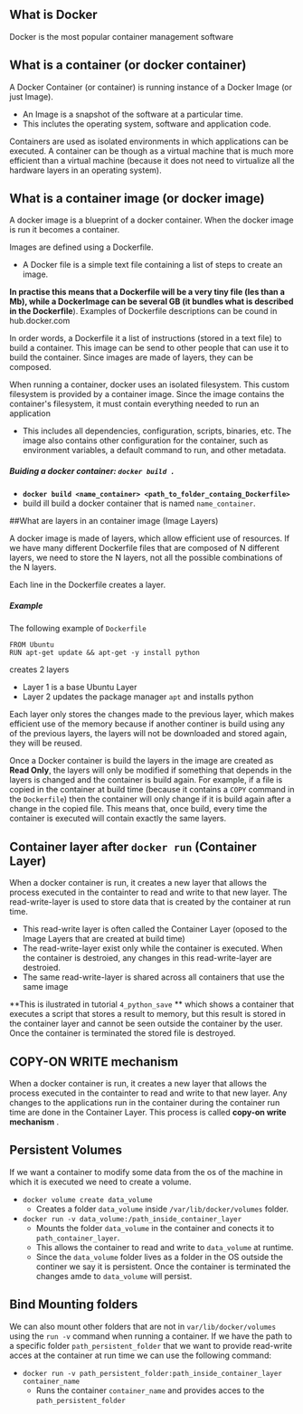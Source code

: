 ## What is Docker

Docker is the most popular container management software



## What is a container (or docker container)

A Docker Container (or container) is running instance of a Docker Image (or just Image).

- An Image is a snapshot of the software at a particular time.
- This inclutes the operating system, software and application code.

Containers are used as isolated environments in which applications can be executed.  A  container can be though as a  virtual machine that is much more efficient than a virtual machine (because it does not need to virtualize all the hardware  layers in an operating system).



## What is a container image (or docker image)

A docker image is a blueprint of a docker container. When the docker image is run it becomes a container.

Images are defined using a Dockerfile.

- A Docker file is a simple text file containing a list of steps to create an image.

**In practise this means that a Dockerfile will be a very tiny file (les than a Mb), while a DockerImage 
can be several GB (it bundles what is described in the Dockerfile**). Examples of Dockerfile descriptions can be cound in hub.docker.com

In order words, a Dockerfile it a list of instructions (stored in a text file) to build a container. This image can be send to other people that can use it to build the container. Since images are made of layers, they can be composed.

When running a container, docker  uses an isolated filesystem. This custom filesystem is provided by a container image. Since the image contains the container's filesystem, it must contain everything needed to run an application 

- This includes all dependencies, configuration, scripts, binaries, etc. 
The image also contains other configuration for the container, such as environment variables, a default command to run, and other metadata.

##### Buiding a docker container: `docker build .`

-  **`docker build <name_container> <path_to_folder_containg_Dockerfile>`** 
  - build  ill build a docker container that is named `name_container`.



##What are layers in an container image (Image Layers)

A docker image is made of layers, which allow efficient use of resources. If we have many different Dockerfile files that are composed of N different layers, we need to store the N layers, not all the possible combinations of the N layers.

Each line in the Dockerfile creates a layer.

##### Example 

The following example of `Dockerfile` 

```
FROM Ubuntu
RUN apt-get update && apt-get -y install python
```

creates 2 layers

- Layer 1 is a base Ubuntu Layer
- Layer 2 updates the package manager  `apt` and installs python

Each layer only stores the changes made to the previous layer, which makes efficient use of the memory because if another continer is build using any of the previous layers, the layers will not be downloaded and stored again, they will be reused.

Once a Docker container is build the layers in the image are created as **Read Only**, the layers will only be modified if something that depends in the layers is changed and the container is build again. For example, if a file is copied in the container at build time (because it contains a `COPY` command in the `Dockerfile`) then the container will only change if it is build again after a change in the copied file. This means that, once build, every time the container is executed will contain exactly the same layers. 



## Container layer after `docker run` (Container Layer)

When a docker container is run, it creates a new layer that allows the process executed in the containter to read and write to that new layer. The read-write-layer is used to store data that is created by the container at run time.

- This read-write layer is often called the Container Layer (oposed to the Image Layers that are created at build time)
- The read-write-layer exist only while the container is executed. When the container is destroied, any changes in this  read-write-layer are destroied.
- The same read-write-layer is shared across all containers that use the same image

**This is ilustrated in tutorial `4_python_save` ** which shows a container that executes a script that stores a result to memory, but this result is stored in the container layer and cannot be seen outside the container by the user. Once the container is terminated the stored file is destroyed.



## COPY-ON WRITE mechanism

When a docker container is run, it creates a new layer that allows the process executed in the containter to read and write to that new layer. Any changes to the applications run in the container during the container run time are done in the Container Layer. This process is called **copy-on write mechanism** .



## Persistent Volumes 

If we want a container to modify some data from the os of the machine in which it is executed we need to create a volume.

- `docker volume create data_volume`
  - Creates a folder `data_volume` inside `/var/lib/docker/volumes` folder.
- `docker run -v data_volume:/path_inside_container_layer`
  - Mounts the folder `data_volume` in the container and conects it to `path_container_layer`.
  - This allows the container to read and write to `data_volume` at runtime.
  - Since the `data_volume` folder lives as a folder in the OS outside the continer we say it is persistent. Once the container is terminated the changes amde to `data_volume` will persist.



## Bind Mounting folders

We can also mount other folders that are not in `var/lib/docker/volumes` using the `run -v` command when running a container.  If we have the path to a specific folder `path_persistent_folder` that we want to provide read-write acces at the container at run time we can use the following command:

- `docker run -v path_persistent_folder:path_inside_container_layer  container_name` 
  - Runs the container `container_name` and provides acces to the `path_persistent_folder`










